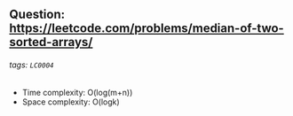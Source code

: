 ## Question: https://leetcode.com/problems/median-of-two-sorted-arrays/
###### tags: `LC0004`

* Time complexity: O(log(m+n))
* Space complexity: O(logk)
